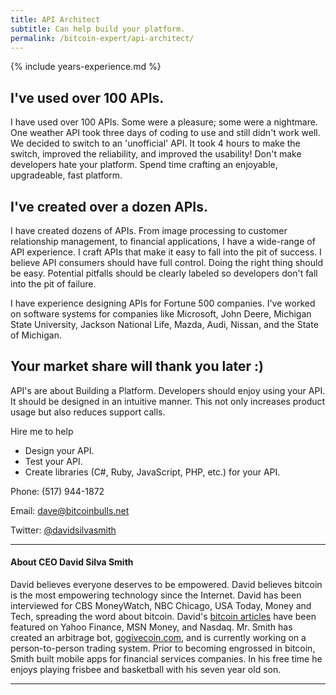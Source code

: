 ```yaml
---
title: API Architect
subtitle: Can help build your platform.
permalink: /bitcoin-expert/api-architect/
---
```


{% include years-experience.md %}

## I've used over 100 APIs.

I have used over 100 APIs. Some were a pleasure; some were a nightmare. One weather API took three days of coding to use and still didn't work well. We decided to switch to an 'unofficial' API. It took 4 hours to make the switch, improved the reliability, and improved the usability! Don't make developers hate your platform. Spend time crafting an enjoyable, upgradeable, fast platform. 

## I've created over a dozen APIs.

I have created dozens of APIs. From image processing to customer relationship management, to financial applications, I have a wide-range of API experience. I craft APIs that make it easy to fall into the pit of success. I believe API consumers should have full control. Doing the right thing should be easy. Potential pitfalls should be clearly labeled so developers don't fall into the pit of failure.

I have experience designing APIs for Fortune 500 companies. I've worked on software systems for companies like Microsoft, John Deere, Michigan State University, Jackson National Life, Mazda, Audi, Nissan, and the State of Michigan.

## Your market share will thank you later :)
API's are about Building a Platform. Developers should enjoy using your API. It should be designed in an intuitive manner. This not only increases product usage but also reduces support calls.

Hire me to help 

* Design your API.
* Test your API.
* Create libraries (C#, Ruby, JavaScript, PHP, etc.) for your API.

Phone: (517) 944-1872

Email: <dave@bitcoinbulls.net>

Twitter: [@davidsilvasmith](http://www.twitter.com/davidsilvasmith)


---

#### About CEO David Silva Smith
David believes everyone deserves to be empowered. David believes bitcoin is the most empowering technology since the Internet. David has been interviewed for CBS MoneyWatch, NBC Chicago, USA Today, Money and Tech, spreading the word about bitcoin. David's [bitcoin articles](http://www.benzinga.com/author/david-smith) have been featured on Yahoo Finance, MSN Money, and Nasdaq. Mr. Smith has created an arbitrage bot, [gogivecoin.com](http://www.gogivecoin.com), and is currently working on a person-to-person trading system. Prior to becoming engrossed in bitcoin, Smith built mobile apps for financial services companies. In his free time he enjoys playing frisbee and basketball with his seven year old son.

---
